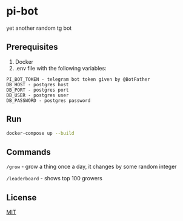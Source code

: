 # pi-bot
yet another random tg bot

## Prerequisites

1. Docker
2. .env file with the following variables:
```
PI_BOT_TOKEN - telegram bot token given by @BotFather
DB_HOST - postgres host
DB_PORT - postgres port
DB_USER - postgres user
DB_PASSWORD - postgres password
```

## Run
```bash
docker-compose up --build
```

## Commands

`/grow` - grow a thing once a day, it changes by some random integer

`/leaderboard` - shows top 100 growers

## License

[MIT](LICENSE)
